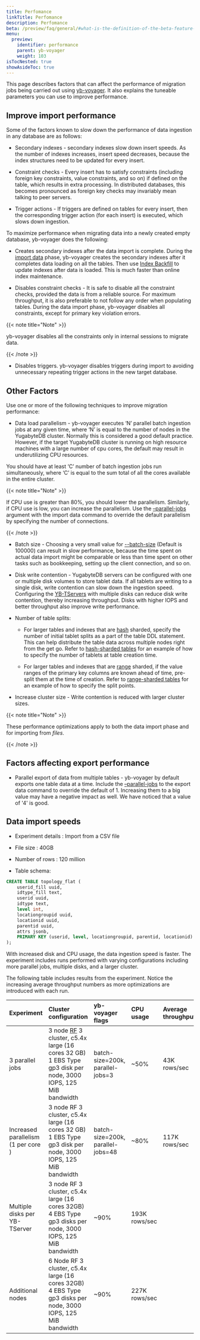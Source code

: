 ```yaml
---
title: Perfomance
linkTitle: Perfomance
description: Perfomance
beta: /preview/faq/general/#what-is-the-definition-of-the-beta-feature-tag
menu:
  preview:
    identifier: performance
    parent: yb-voyager
    weight: 103
isTocNested: true
showAsideToc: true
---
```



This page describes factors that can affect the performance of migration jobs being carried out using [yb-voyager](https://github.com/yugabyte/yb-voyager). It also explains the tuneable parameters you can use to improve performance.

## Improve import performance

Some of the factors known to slow down the performance of data ingestion in any database are as follows:

- Secondary indexes - secondary indexes slow down insert speeds. As the number of indexes increases, insert speed decreases, because the index structures need to be updated for every insert.

- Constraint checks - Every insert has to satisfy constraints (including foreign key constraints, value constraints, and so on) if defined on the table, which results in extra processing. In distributed databases, this becomes pronounced as foreign key checks may invariably mean talking to peer servers.

- Trigger actions - If triggers are defined on tables for every insert, then the corresponding trigger action (for each insert) is executed, which slows down ingestion.

To maximize performance when migrating data into a newly created empty database, yb-voyager does the following:

- Creates secondary indexes after the data import is complete. During the [import data](../../yb-voyager/migrate-steps/#import-data) phase, yb-voyager creates the secondary indexes after it completes data loading on all the tables. Then use [Index Backfill](https://github.com/yugabyte/yugabyte-db/blob/master/architecture/design/online-index-backfill.md) to update indexes after data is loaded. This is much faster than online index maintenance.

- Disables constraint checks - It is safe to disable all the constraint checks, provided the data is from a reliable source. For maximum throughput, it is also preferable to not follow any order when populating tables. During the data import phase, yb-voyager disables all constraints, except for primary key violation errors.

{{< note title="Note" >}}

yb-voyager disables all the constraints only in internal sessions to migrate data.

{{< /note >}}

- Disables triggers. yb-voyager disables triggers during import to avoiding unnecessary repeating trigger actions in the new target database.

## Other Factors

Use one or more of the following techniques to improve migration performance:

- Data load parallelism - yb-voyager executes ‘N’ parallel batch ingestion jobs at any given time, where ‘N’ is equal to the number of nodes in the YugabyteDB cluster. Normally this is considered a good default practice. However, if the target YugabyteDB cluster is running on high resource machines with a large number of cpu cores, the default may result in underutilizing CPU resources.

You should have at least ‘C’ number of batch ingestion jobs run simultaneously, where ‘C’ is equal to the sum total of all the cores available in the entire cluster.

{{< note title="Note" >}}

If CPU use is greater than 80%, you should lower the parallelism. Similarly, if CPU use is low, you can increase the parallelism. Use the [–parallel-jobs](../../yb-voyager/yb-voyager-cli/#parallel-jobs) argument with the import data command to override the default parallelism by specifying the number of connections.

{{< /note >}}

- Batch size - Choosing a very small value for [--batch-size](../../yb-voyager/yb-voyager-cli/#batch-size) (Default is 100000) can result in slow performance, because the time spent on actual data import might be comparable or less than time spent on other tasks such as bookkeeping, setting up the client connection, and so on.

- Disk write contention - YugabyteDB servers can be configured with one or multiple disk volumes to store tablet data. If all tablets are writing to a single disk, write contention can slow down the ingestion speed. Configuring the [YB-TServers](../../../reference/configuration/yb-tserver/) with multiple disks can reduce disk write contention, thereby increasing throughput. Disks with higher IOPS and better throughput also improve write performance.

- Number of table splits:

  - For larger tables and indexes that are [hash](../../../architecture/docdb-sharding/sharding/#hash-sharding) sharded, specify the number of initial tablet splits as a part of the table DDL statement. This can help distribute the table data across multiple nodes right from the get go. Refer to [hash-sharded tables](../../../architecture/docdb-sharding/tablet-splitting/#hash-sharded-tables) for an example of how to specify the number of tablets at table creation time.

  - For larger tables and indexes that are [range](../../../architecture/docdb-sharding/sharding/#range-sharding) sharded, if the value ranges of the primary key columns are known ahead of time, pre-split them at the time of creation. Refer to [range-sharded tables](../../../architecture/docdb-sharding/tablet-splitting/#hash-sharded-tables) for an example of how to specify the split points.

- Increase cluster size - Write contention is reduced with larger cluster sizes.

{{< note title="Note" >}}

These performance optimizations apply to both the data import phase and for importing from _files_.

{{< /note >}}

## Factors affecting export performance

- Parallel export of data from multiple tables - yb-voyager by default exports one table data at a time. Include the [–parallel-jobs](../../yb-voyager/yb-voyager-cli/#parallel-jobs) to the export data command to override the default of 1. Increasing them to a big value may have a negative impact as well. We have noticed that a value of '4' is good. 

## Data import speeds

- Experiment details : Import from a CSV file

- File size : 40GB

- Number of rows : 120 million

- Table schema:

```sql
CREATE TABLE topology_flat (
    userid_fill uuid,
    idtype_fill text,
    userid uuid,
    idtype text,
    level int,
    locationgroupid uuid,
    locationid uuid,
    parentid uuid,
    attrs jsonb,
    PRIMARY KEY (userid, level, locationgroupid, parentid, locationid)
);
```

With increased disk and CPU usage, the data ingestion speed is faster. The experiment includes runs performed with varying configurations including more parallel jobs, multiple disks, and a larger cluster.

The following table includes results from the experiment. Notice the increasing average throughput numbers as more optimizations are introduced with each run.

| Experiment | Cluster configuration | yb-voyager flags | CPU usage | Average throughput |
| :---------- | :------------------- | :--------------- | :-------- | :----------------- |
| 3 parallel jobs | 3 node [RF](../../../architecture/docdb-replication/replication/#replication-factor) 3 cluster, c5.4x large (16 cores 32 GB) <br> 1 EBS Type gp3 disk per node, 3000 IOPS, 125 MiB bandwidth | batch-size=200k, parallel-jobs=3 | ~50% | 43K rows/sec |
| Increased parallelism (1 per core ) | 3 node RF 3 cluster, c5.4x large (16 cores 32 GB) <br> 1 EBS Type gp3 disk per node, 3000 IOPS, 125 MiB bandwidth | batch-size=200k, parallel-jobs=48 | ~80% | 117K rows/sec | -->
| Multiple disks per YB-TServer | 3 node RF 3 cluster, c5.4x large (16 cores 32GB) <br> 4 EBS Type gp3 disks per node, 3000 IOPS, 125 MiB bandwidth | ~90% | 193K rows/sec |
| Additional nodes | 6 Node RF 3 cluster, c5.4x large (16 cores 32GB) <br> 4 EBS Type gp3 disks per node, 3000 IOPS, 125 MiB bandwidth | ~90% | 227K rows/sec |

